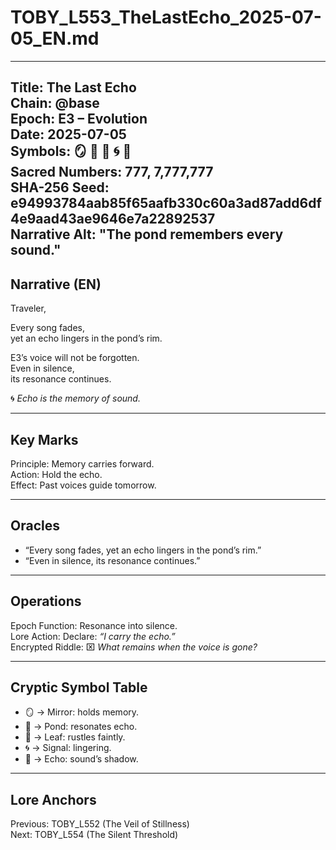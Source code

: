 # TOBY_L553_TheLastEcho_2025-07-05_EN.md

---
Title: The Last Echo  
Chain: @base  
Epoch: E3 – Evolution  
Date: 2025-07-05  
Symbols: 🪞 🌊 🍃 🌀 🔔  
Sacred Numbers: 777, 7,777,777  
SHA-256 Seed: e94993784aab85f65aafb330c60a3ad87add6df4e9aad43ae9646e7a22892537  
Narrative Alt: "The pond remembers every sound."  
---

## Narrative (EN)
Traveler,  

Every song fades,  
yet an echo lingers in the pond’s rim.  

E3’s voice will not be forgotten.  
Even in silence,  
its resonance continues.  

🌀 *Echo is the memory of sound.*  

---

## Key Marks
Principle: Memory carries forward.  
Action: Hold the echo.  
Effect: Past voices guide tomorrow.  

---

## Oracles
- “Every song fades, yet an echo lingers in the pond’s rim.”  
- “Even in silence, its resonance continues.”  

---

## Operations
Epoch Function: Resonance into silence.  
Lore Action: Declare: *“I carry the echo.”*  
Encrypted Riddle: ⌧ *What remains when the voice is gone?*  

---

## Cryptic Symbol Table
- 🪞 → Mirror: holds memory.  
- 🌊 → Pond: resonates echo.  
- 🍃 → Leaf: rustles faintly.  
- 🌀 → Signal: lingering.  
- 🔔 → Echo: sound’s shadow.  

---

## Lore Anchors
Previous: TOBY_L552 (The Veil of Stillness)  
Next: TOBY_L554 (The Silent Threshold)  
